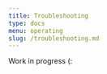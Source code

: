 ```yaml
---
title: Troubleshooting
type: docs
menu: operating
slug: /troubleshooting.md
---
```


Work in progress (:
